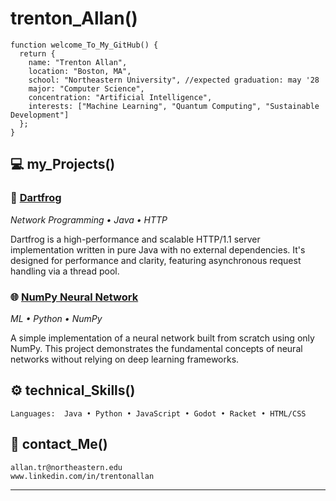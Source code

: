# trenton_Allan()

```
function welcome_To_My_GitHub() {
  return {
    name: "Trenton Allan",
    location: "Boston, MA",
    school: "Northeastern University", //expected graduation: may '28
    major: "Computer Science",
    concentration: "Artificial Intelligence",
    interests: ["Machine Learning", "Quantum Computing", "Sustainable Development"]
  };
}
```

## 💻 my_Projects()

### 🐸 [Dartfrog](https://github.com/trentonallan/dartfrog-java)
*Network Programming • Java • HTTP*

Dartfrog is a high-performance and scalable HTTP/1.1 server implementation written in pure Java with no external dependencies. It's designed for performance and clarity, featuring asynchronous request handling via a thread pool.

### 🌐 [NumPy Neural Network](https://github.com/trentonallan/neural-network-py)
*ML • Python • NumPy*

A simple implementation of a neural network built from scratch using only NumPy. This project demonstrates the fundamental concepts of neural networks without relying on deep learning frameworks.

## ⚙️ technical_Skills()

```
Languages:  Java • Python • JavaScript • Godot • Racket • HTML/CSS
```

## 👋 contact_Me()

```
allan.tr@northeastern.edu
www.linkedin.com/in/trentonallan
```

---
